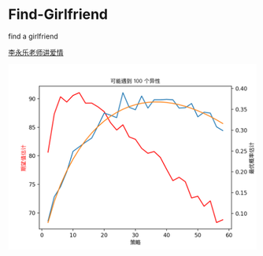 # Find-Girlfriend
find a girlfriend

[李永乐老师讲爱情](https://www.bilibili.com/video/av34959096?from=search&seid=5005920912372664179)

![simulation](https://github.com/Freakwill/Find-Girlfriend/blob/master/findgf.png)
